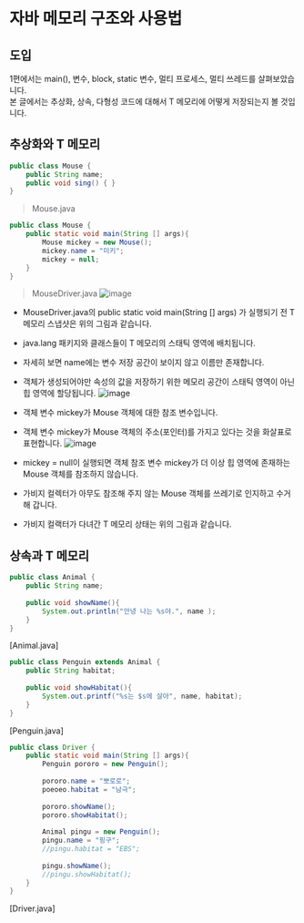 # 자바 메모리 구조와 사용법

## 도입
1편에서는 main(), 변수, block, static 변수, 멀티 프로세스, 멀티 쓰레드를 살펴보았습니다.  
본 글에서는 추상화, 상속, 다형성 코드에 대해서 T 메모리에 어떻게 저장되는지 볼 것입니다.


## 추상화와 T 메모리
```java
public class Mouse {
    public String name;
    public void sing() { }
}
```
> Mouse.java


```java
public class Mouse {
    public static void main(String [] args){
        Mouse mickey = new Mouse();
        mickey.name = "미키";
        mickey = null;
    }
}
```
> MouseDriver.java
![image](https://github.com/user-attachments/assets/f7d621e7-39ef-4d11-aa7e-676d3215ffcb)

- MouseDriver.java의 public static void main(String [] args) 가 실행되기 전 T 메모리 스냅샷은 위의 그림과 같습니다.
- java.lang 패키지와 클래스들이 T 메모리의 스태틱 영역에 배치됩니다.
- 자세히 보면 name에는 변수 저장 공간이 보이지 않고 이름만 존재합니다.
- 객체가 생성되어야만 속성의 값을 저장하기 위한 메모리 공간이 스태틱 영역이 아닌 힙 영역에 할당됩니다.
![image](https://github.com/user-attachments/assets/6e83bf47-b14c-4d6f-9ad4-543d24ef3d03)

- 객체 변수 mickey가 Mouse 객체에 대한 참조 변수입니다.
- 객체 변수 mickey가 Mouse 객체의 주소(포인터)를 가지고 있다는 것을 화살표로 표현합니다.
![image](https://github.com/user-attachments/assets/32256b52-4f4b-4401-a441-9398c4e7266d)
- mickey = null이 실행되면 객체 참조 변수 mickey가 더 이상 힙 영역에 존재하는 Mouse 객체를 참조하지 않습니다.
- 가비지 컬렉터가 아무도 참조해 주지 않는 Mouse 객체를 쓰레기로 인지하고 수거해 갑니다.
- 가비지 컬랙터가 다녀간 T 메모리 상태는 위의 그림과 같습니다.

## 상속과 T 메모리

```java
public class Animal {
    public String name;
 
    public void showName(){
        System.out.println("안녕 나는 %s야.", name );
    }
}
```
[Animal.java]

```java
public class Penguin extends Animal {
    public String habitat;
 
    public void showHabitat(){
        System.out.printf("%s는 $s에 살아", name, habitat);
    }
}
```
[Penguin.java]

```java 
public class Driver {
    public static void main(String [] args){
        Penguin pororo = new Penguin();
 
        pororo.name = "뽀로로";
        poeoeo.habitat = "남극";
 
        pororo.showName();
        pororo.showHabitat();
 
        Animal pingu = new Penguin();
        pingu.name = "핑구";
        //pingu.habitat = "EBS";
 
        pingu.showName();
        //pingu.showHabitat();
    }
}
```
[Driver.java]



  

